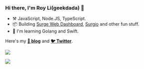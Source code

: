 ### Hi there, I'm Roy Li(geekdada) 👋

- ⚒️ JavaScript, Node.JS, TypeScript.
- 📦 Building [Surge Web Dashboard](https://github.com/geekdada/yasd), [Surgio](https://github.com/surgioproject/surgio) and other fun stuff.
- 📝 I'm learning Golang and Swift.

Here's my [**📘 blog**](https://blog.dada.li) and [**🐦 Twitter**](https://twitter.com/geekdada).

[![](https://github-readme-stats.vercel.app/api/top-langs/?username=geekdada&layout=compact&hide=smarty,html)](https://github.com/geekdada)

[![](https://github-readme-stats.vercel.app/api?username=geekdada&show_icons=true)](https://github.com/geekdada)
